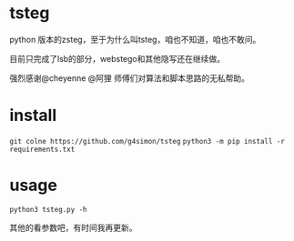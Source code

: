 # tsteg

python 版本的zsteg，至于为什么叫tsteg，咱也不知道，咱也不敢问。

目前只完成了lsb的部分，webstego和其他隐写还在继续做。

强烈感谢@cheyenne @阿狸 师傅们对算法和脚本思路的无私帮助。

# install

`git colne https://github.com/g4simon/tsteg`
`python3 -m pip install -r requirements.txt`

# usage

`python3 tsteg.py -h`

其他的看参数吧，有时间我再更新。

